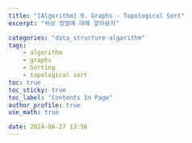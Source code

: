```yaml
---
title: "[Algorithm] 9. Graphs - Topological Sort"
excerpt: "위상 정렬에 대해 알아보자"

categories: "data_structure-algorithm"
tags:
    - algorithm
    - graphs
    - Sorting
    - topological sort
toc: true  
toc_sticky: true
toc_label: "Contents In Page"
author_profile: true
use_math: true

date: 2024-06-27 13:56
---
```


